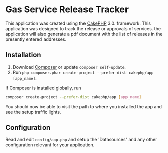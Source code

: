 # Gas Service Release Tracker

This application was created using the [CakePHP](http://cakephp.org) 3.0. framework. This application was designed to track the release or approvals of services. the application will also generate a pdf document with the list of releases in the presently entered addresses.

## Installation

1. Download [Composer](http://getcomposer.org/doc/00-intro.md) or update `composer self-update`.
2. Run `php composer.phar create-project --prefer-dist cakephp/app [app_name]`.

If Composer is installed globally, run
```bash
composer create-project --prefer-dist cakephp/app [app_name]
```

You should now be able to visit the path to where you installed the app and see
the setup traffic lights.

## Configuration

Read and edit `config/app.php` and setup the 'Datasources' and any other
configuration relevant for your application.
